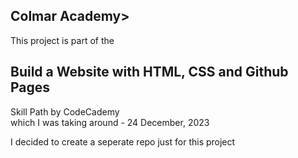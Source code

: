 
<h2><a herf="https://bhushanpatil2907.github.io/Colmar-Academy-Project/">Colmar Academy></a></h2>
<p>This project is part of the</p>
<h2>Build a Website with HTML, CSS and Github Pages</h2>
<p>Skill Path by CodeCademy<br>
which I was taking around - 24 December, 2023</p>

<p>I decided to create a seperate repo just for this project<br> 


  
